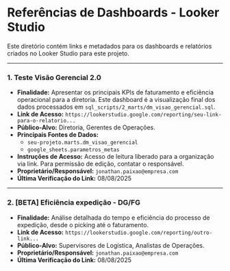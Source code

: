 # Referências de Dashboards - Looker Studio

Este diretório contém links e metadados para os dashboards e relatórios criados no Looker Studio para este projeto.

---

### 1. Teste Visão Gerencial 2.0

* **Finalidade:** Apresentar os principais KPIs de faturamento e eficiência operacional para a diretoria. Este dashboard é a visualização final dos dados processados em `sql_scripts/2_marts/dm_visao_gerencial.sql`.
* **Link de Acesso:** `https://lookerstudio.google.com/reporting/seu-link-para-o-relatorio...`
* **Público-Alvo:** Diretoria, Gerentes de Operações.
* **Principais Fontes de Dados:**
    * `seu-projeto.marts.dm_visao_gerencial`
    * `google_sheets.parametros_metas`
* **Instruções de Acesso:** Acesso de leitura liberado para a organização via link. Para permissão de edição, contatar o responsável.
* **Proprietário/Responsável:** `jonathan.paixao@empresa.com`
* **Última Verificação do Link:** 08/08/2025

---

### 2. [BETA] Eficiência expedição - DG/FG

* **Finalidade:** Análise detalhada do tempo e eficiência do processo de expedição, desde o picking até o faturamento.
* **Link de Acesso:** `https://lookerstudio.google.com/reporting/outro-link...`
* **Público-Alvo:** Supervisores de Logística, Analistas de Operações.
* **Proprietário/Responsável:** `jonathan.paixao@empresa.com`
* **Última Verificação do Link:** 08/08/2025